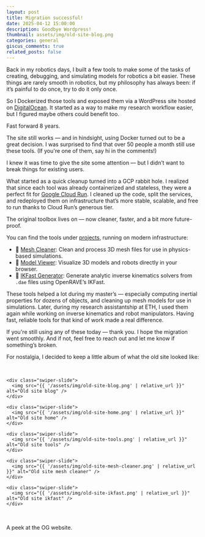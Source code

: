 ```yaml
---
layout: post
title: Migration successful!
date: 2025-04-12 15:00:00
description: Goodbye Wordpress!
thumbnail: assets/img/old-site-blog.png
categories: general
giscus_comments: true
related_posts: false
---
```


Back in my robotics days, I built a few tools to make some of the tasks of creating, debugging, and simulating models for robotics a bit easier. These things are rarely smooth in robotics, but my philosophy has always been: if it’s painful to do once, try to do it only once.

So I Dockerized those tools and exposed them via a WordPress site hosted on [DigitalOcean](https://www.digitalocean.com/). It started as a way to make my research workflow easier, but I figured maybe others could benefit too.

Fast forward 8 years.

The site still works — and in hindsight, using Docker turned out to be a great decision. I was surprised to find that over 50 people a month still use these tools. (If you're one of them, say hi in the comments!)

I knew it was time to give the site some attention — but I didn’t want to break things for existing users.

What started as a quick cleanup turned into a GCP rabbit hole. I realized that since each tool was already containerized and stateless, they were a perfect fit for [Google Cloud Run](https://cloud.google.com/run). I cleaned up the code, split the services, and redeployed them on infrastructure that’s more stable, scalable, and free to run thanks to Cloud Run’s generous tier.

The original toolbox lives on — now cleaner, faster, and a bit more future-proof.

You can find the tools under [projects](https://hamzamerzic.info/projects/), running on modern infrastructure:

- 🔧 [Mesh Cleaner](https://hamzamerzic.info/mesh_cleaner/): Clean and process 3D mesh files for use in physics-based simulations.
- 🧿 [Model Viewer](https://hamzamerzic.info/3d-viz/): Visualize 3D models and robots directly in your browser.
- 🤖 [IKFast Generator](https://hamzamerzic.info/ikfast/): Generate analytic inverse kinematics solvers from `.dae` files using OpenRAVE’s IKFast.

These tools helped a lot during my master’s — especially computing inertial properties for dozens of objects, and cleaning up mesh models for use in simulations. Later, during my research assistantship at ETH, I used them again while working on inverse kinematics and robot manipulators. Having fast, reliable tools for that kind of work made a real difference.

If you're still using any of these today — thank you. I hope the migration went smoothly. And if not, feel free to reach out and let me know if something’s broken.

For nostalgia, I decided to keep a little album of what the old site looked like:

<!-- Swiper styles -->
<link rel="stylesheet" href="https://cdn.jsdelivr.net/npm/swiper@11/swiper-bundle.min.css" />

<!-- Custom styling -->
<style>
  .swiper {
    max-width: 720px;
    margin: 2rem auto;
    border-radius: 0.75rem;
    overflow: hidden;
  }

  .swiper-slide img {
    width: 100%;
    height: auto;
    aspect-ratio: 4 / 3;
    border-radius: 0; /* Remove radius from inner images */
    box-shadow: 0 2px 6px rgba(0, 0, 0, 0.05);
  }

.swiper-button-prev {
    color: var(--global-theme-color);
}

.swiper-button-next {
    color: var(--global-theme-color);
}

.swiper-pagination-bullet {
  background: var(--global-theme-color);
}
</style>

<!-- Swiper container -->
<div class="swiper mySwiper">
  <div class="swiper-wrapper">

    <div class="swiper-slide">
      <img src="{{ '/assets/img/old-site-blog.png' | relative_url }}" alt="Old site blog" />
    </div>

    <div class="swiper-slide">
      <img src="{{ '/assets/img/old-site-home.png' | relative_url }}" alt="Old site home" />
    </div>

    <div class="swiper-slide">
      <img src="{{ '/assets/img/old-site-tools.png' | relative_url }}" alt="Old site tools" />
    </div>

    <div class="swiper-slide">
      <img src="{{ '/assets/img/old-site-mesh-cleaner.png' | relative_url }}" alt="Old site mesh cleaner" />
    </div>

    <div class="swiper-slide">
      <img src="{{ '/assets/img/old-site-ikfast.png' | relative_url }}" alt="Old site ikfast" />
    </div>

  </div>

  <!-- Navigation & pagination -->
  <div class="swiper-button-next"></div>
  <div class="swiper-button-prev"></div>
  <div class="swiper-pagination"></div>
</div>

<!-- Swiper script -->
<script src="https://cdn.jsdelivr.net/npm/swiper@11/swiper-bundle.min.js"></script>

<script>
  const swiper = new Swiper('.mySwiper', {
    loop: true,
    autoplay: {
      delay: 5000,
      disableOnInteraction: false,
    },
    spaceBetween: 16,
    pagination: {
      el: '.swiper-pagination',
      clickable: true,
    },
    navigation: {
      nextEl: '.swiper-button-next',
      prevEl: '.swiper-button-prev',
    },
  });
</script>

<div class="caption mt-2">
  A peek at the OG website.
</div>
